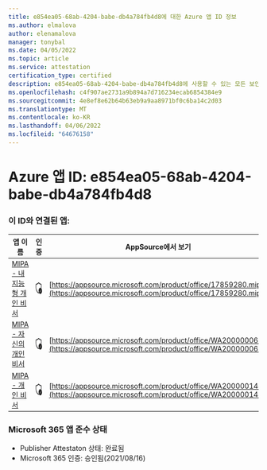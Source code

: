 ```yaml
---
title: e854ea05-68ab-4204-babe-db4a784fb4d8에 대한 Azure 앱 ID 정보
ms.author: elmalova
author: elenamalova
manager: tonybal
ms.date: 04/05/2022
ms.topic: article
ms.service: attestation
certification_type: certified
description: e854ea05-68ab-4204-babe-db4a784fb4d8에 사용할 수 있는 모든 보안 및 규정 준수 정보입니다.
ms.openlocfilehash: c4f907ae2731a9b894a7d716234ecab6854384e9
ms.sourcegitcommit: 4e8ef8e62b64b63eb9a9aa8971bf0c6ba14c2d03
ms.translationtype: MT
ms.contentlocale: ko-KR
ms.lasthandoff: 04/06/2022
ms.locfileid: "64676158"
---
```

# <a name="azure-app-id-e854ea05-68ab-4204-babe-db4a784fb4d8"></a>Azure 앱 ID: e854ea05-68ab-4204-babe-db4a784fb4d8


### <a name="apps-associated-with-this-id"></a>이 ID와 연결된 앱:
| **앱 이름** | **인증** | **AppSource에서 보기** |
|--------------|---------------|-----------------------|
| [MIPA - 내 지능형 개인 비서](../forward/17859280.mipa.md) | <img alt="Certified application badge" src="../media/certified-badge.png" height="25" width="25" /> | [https://appsource.microsoft.com/product/office/17859280.mipa](https://appsource.microsoft.com/product/office/17859280.mipa) |
| [MIPA - 자신의 개인 비서](../forward/WA200000062.md) | <img alt="Certified application badge" src="../media/certified-badge.png" height="25" width="25" /> | [https://appsource.microsoft.com/product/office/WA200000062](https://appsource.microsoft.com/product/office/WA200000062) |
| [MIPA - 개인 비서](../forward/WA200000148.md) | <img alt="Certified application badge" src="../media/certified-badge.png" height="25" width="25" /> | [https://appsource.microsoft.com/product/office/WA200000148](https://appsource.microsoft.com/product/office/WA200000148) |

### <a name="microsoft-365-app-compliance-status"></a>Microsoft 365 앱 준수 상태
- Publisher Attestaton 상태: 완료됨
- Microsoft 365 인증: 승인됨(2021/08/16)
